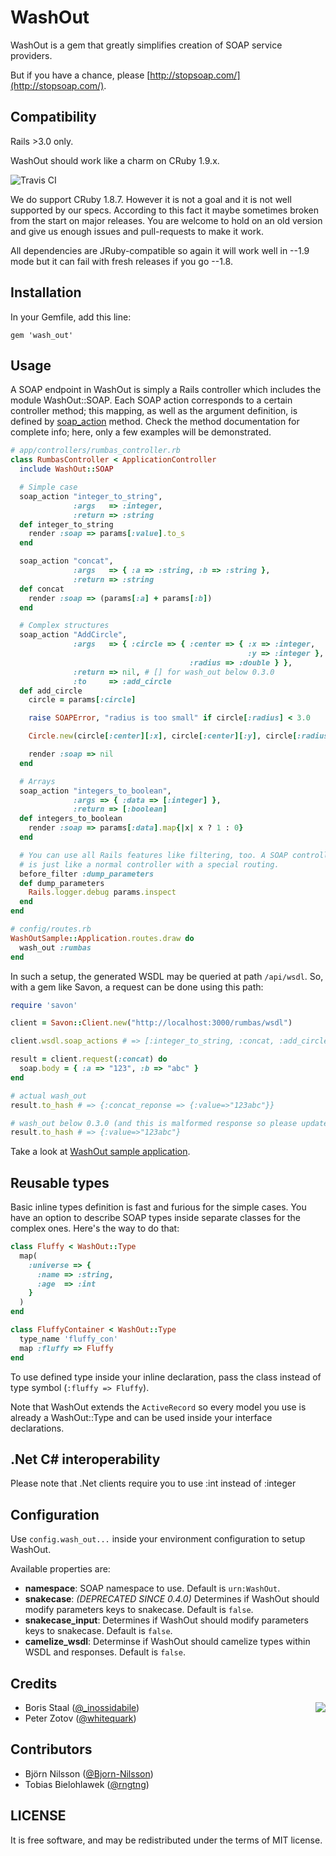 WashOut
========

WashOut is a gem that greatly simplifies creation of SOAP service providers.

But if you have a chance, please [http://stopsoap.com/](http://stopsoap.com/).

Compatibility
--------------

Rails >3.0 only.

WashOut should work like a charm on CRuby 1.9.x.

![Travis CI](https://secure.travis-ci.org/roundlake/wash_out.png)

We do support CRuby 1.8.7. However it is not a goal and it is not well supported by our specs. According to
this fact it maybe sometimes broken from the start on major releases. You are welcome to hold on an old
version and give us enough issues and pull-requests to make it work.

All dependencies are JRuby-compatible so again it will work well in --1.9 mode but it can fail with
fresh releases if you go --1.8.

Installation
------------

In your Gemfile, add this line:

    gem 'wash_out'

Usage
-----

A SOAP endpoint in WashOut is simply a Rails controller which includes the module WashOut::SOAP. Each SOAP
action corresponds to a certain controller method; this mapping, as well as the argument definition, is defined
by [soap_action][] method. Check the method documentation for complete info; here, only a few examples will be
demonstrated.

  [soap_action]: http://rubydoc.info/gems/wash_out/WashOut/SOAP/ClassMethods#soap_action-instance_method

```ruby
# app/controllers/rumbas_controller.rb
class RumbasController < ApplicationController
  include WashOut::SOAP

  # Simple case
  soap_action "integer_to_string",
              :args   => :integer,
              :return => :string
  def integer_to_string
    render :soap => params[:value].to_s
  end

  soap_action "concat",
              :args   => { :a => :string, :b => :string },
              :return => :string
  def concat
    render :soap => (params[:a] + params[:b])
  end

  # Complex structures
  soap_action "AddCircle",
              :args   => { :circle => { :center => { :x => :integer,
                                                     :y => :integer },
                                        :radius => :double } },
              :return => nil, # [] for wash_out below 0.3.0
              :to     => :add_circle
  def add_circle
    circle = params[:circle]

    raise SOAPError, "radius is too small" if circle[:radius] < 3.0

    Circle.new(circle[:center][:x], circle[:center][:y], circle[:radius])

    render :soap => nil
  end

  # Arrays
  soap_action "integers_to_boolean",
              :args => { :data => [:integer] },
              :return => [:boolean]
  def integers_to_boolean
    render :soap => params[:data].map{|x| x ? 1 : 0}
  end

  # You can use all Rails features like filtering, too. A SOAP controller
  # is just like a normal controller with a special routing.
  before_filter :dump_parameters
  def dump_parameters
    Rails.logger.debug params.inspect
  end
end
```

```ruby
# config/routes.rb
WashOutSample::Application.routes.draw do
  wash_out :rumbas
end
```

In such a setup, the generated WSDL may be queried at path `/api/wsdl`. So, with a
gem like Savon, a request can be done using this path:

```ruby
require 'savon'

client = Savon::Client.new("http://localhost:3000/rumbas/wsdl")

client.wsdl.soap_actions # => [:integer_to_string, :concat, :add_circle]

result = client.request(:concat) do
  soap.body = { :a => "123", :b => "abc" }
end

# actual wash_out
result.to_hash # => {:concat_reponse => {:value=>"123abc"}}

# wash_out below 0.3.0 (and this is malformed response so please update)
result.to_hash # => {:value=>"123abc"}
```

Take a look at [WashOut sample application](https://github.com/roundlake/wash_out-sample).

Reusable types
---------

Basic inline types definition is fast and furious for the simple cases. You have an option to describe SOAP types
inside separate classes for the complex ones. Here's the way to do that:

```ruby
class Fluffy < WashOut::Type
  map(
    :universe => {
      :name => :string,
      :age  => :int
    }
  )
end

class FluffyContainer < WashOut::Type
  type_name 'fluffy_con'
  map :fluffy => Fluffy
end
```

To use defined type inside your inline declaration, pass the class instead of type symbol (`:fluffy => Fluffy`).

Note that WashOut extends the `ActiveRecord` so every model you use is already a WashOut::Type and can be used
inside your interface declarations.

.Net C# interoperability
---------

Please note that .Net clients require you to use :int instead of :integer 

Configuration
---------

Use `config.wash_out...` inside your environment configuration to setup WashOut.

Available properties are:

* **namespace**: SOAP namespace to use. Default is `urn:WashOut`.
* **snakecase**: *(DEPRECATED SINCE 0.4.0)* Determines if WashOut should modify parameters keys to snakecase. Default is `false`.
* **snakecase_input**: Determines if WashOut should modify parameters keys to snakecase. Default is `false`.
* **camelize_wsdl**: Determinse if WashOut should camelize types within WSDL and responses. Default is `false`.

Credits
-------

<img src="http://roundlake.ru/assets/logo.png" align="right" />

* Boris Staal ([@_inossidabile](http://twitter.com/#!/_inossidabile))
* Peter Zotov ([@whitequark](http://twitter.com/#!/whitequark))

Contributors
------------

* Björn Nilsson ([@Bjorn-Nilsson](https://github.com/Bjorn-Nilsson))
* Tobias Bielohlawek ([@rngtng](https://github.com/rngtng))

LICENSE
-------

It is free software, and may be redistributed under the terms of MIT license.
